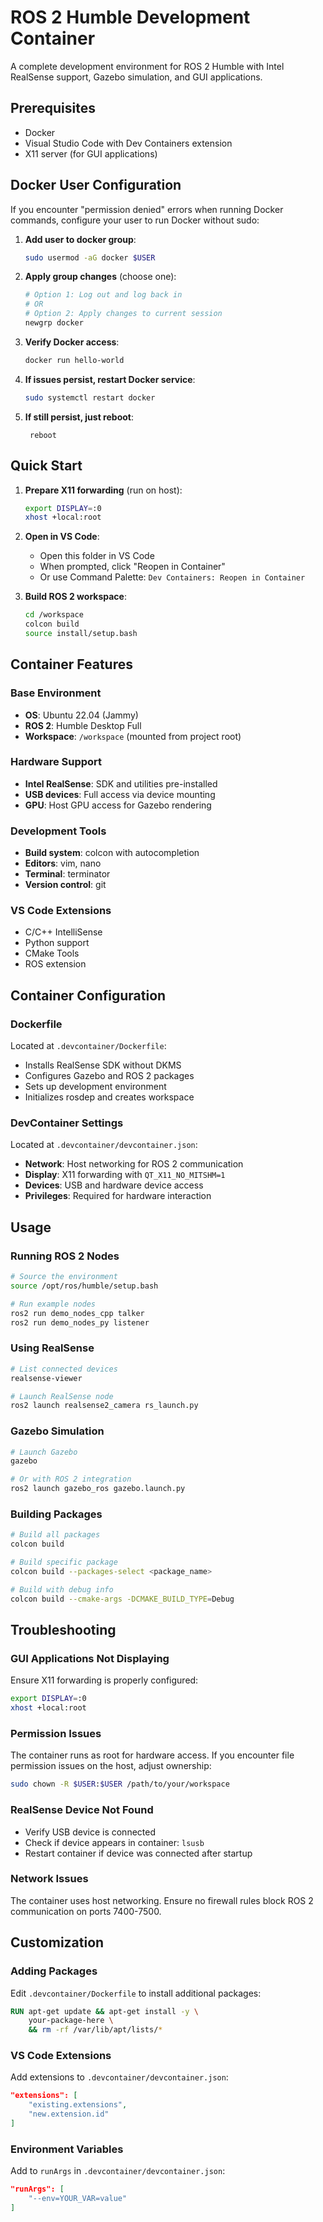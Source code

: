 # ROS 2 Humble Development Container

A complete development environment for ROS 2 Humble with Intel RealSense support, Gazebo simulation, and GUI applications.

## Prerequisites

- Docker
- Visual Studio Code with Dev Containers extension
- X11 server (for GUI applications)

## Docker User Configuration

If you encounter "permission denied" errors when running Docker commands, configure your user to run Docker without sudo:

1. **Add user to docker group**:
   ```bash
   sudo usermod -aG docker $USER
   ```

2. **Apply group changes** (choose one):
   ```bash
   # Option 1: Log out and log back in
   # OR
   # Option 2: Apply changes to current session
   newgrp docker
   ```

3. **Verify Docker access**:
   ```bash
   docker run hello-world
   ```

4. **If issues persist, restart Docker service**:
   ```bash
   sudo systemctl restart docker
   ```

5. **If still persist, just reboot**:
   ```
    reboot
   ```

## Quick Start

1. **Prepare X11 forwarding** (run on host):
   ```bash
   export DISPLAY=:0
   xhost +local:root
   ```

2. **Open in VS Code**:
   - Open this folder in VS Code
   - When prompted, click "Reopen in Container"
   - Or use Command Palette: `Dev Containers: Reopen in Container`

3. **Build ROS 2 workspace**:
   ```bash
   cd /workspace
   colcon build
   source install/setup.bash
   ```

## Container Features

### Base Environment
- **OS**: Ubuntu 22.04 (Jammy)
- **ROS 2**: Humble Desktop Full
- **Workspace**: `/workspace` (mounted from project root)

### Hardware Support
- **Intel RealSense**: SDK and utilities pre-installed
- **USB devices**: Full access via device mounting
- **GPU**: Host GPU access for Gazebo rendering

### Development Tools
- **Build system**: colcon with autocompletion
- **Editors**: vim, nano
- **Terminal**: terminator
- **Version control**: git

### VS Code Extensions
- C/C++ IntelliSense
- Python support
- CMake Tools
- ROS extension

## Container Configuration

### Dockerfile
Located at `.devcontainer/Dockerfile`:
- Installs RealSense SDK without DKMS
- Configures Gazebo and ROS 2 packages
- Sets up development environment
- Initializes rosdep and creates workspace

### DevContainer Settings
Located at `.devcontainer/devcontainer.json`:
- **Network**: Host networking for ROS 2 communication
- **Display**: X11 forwarding with `QT_X11_NO_MITSHM=1`
- **Devices**: USB and hardware device access
- **Privileges**: Required for hardware interaction

## Usage

### Running ROS 2 Nodes
```bash
# Source the environment
source /opt/ros/humble/setup.bash

# Run example nodes
ros2 run demo_nodes_cpp talker
ros2 run demo_nodes_py listener
```

### Using RealSense
```bash
# List connected devices
realsense-viewer

# Launch RealSense node
ros2 launch realsense2_camera rs_launch.py
```

### Gazebo Simulation
```bash
# Launch Gazebo
gazebo

# Or with ROS 2 integration
ros2 launch gazebo_ros gazebo.launch.py
```

### Building Packages
```bash
# Build all packages
colcon build

# Build specific package
colcon build --packages-select <package_name>

# Build with debug info
colcon build --cmake-args -DCMAKE_BUILD_TYPE=Debug
```

## Troubleshooting

### GUI Applications Not Displaying
Ensure X11 forwarding is properly configured:
```bash
export DISPLAY=:0
xhost +local:root
```

### Permission Issues
The container runs as root for hardware access. If you encounter file permission issues on the host, adjust ownership:
```bash
sudo chown -R $USER:$USER /path/to/your/workspace
```

### RealSense Device Not Found
- Verify USB device is connected
- Check if device appears in container: `lsusb`
- Restart container if device was connected after startup

### Network Issues
The container uses host networking. Ensure no firewall rules block ROS 2 communication on ports 7400-7500.

## Customization

### Adding Packages
Edit `.devcontainer/Dockerfile` to install additional packages:
```dockerfile
RUN apt-get update && apt-get install -y \
    your-package-here \
    && rm -rf /var/lib/apt/lists/*
```

### VS Code Extensions
Add extensions to `.devcontainer/devcontainer.json`:
```json
"extensions": [
    "existing.extensions",
    "new.extension.id"
]
```

### Environment Variables
Add to `runArgs` in `.devcontainer/devcontainer.json`:
```json
"runArgs": [
    "--env=YOUR_VAR=value"
]
```
